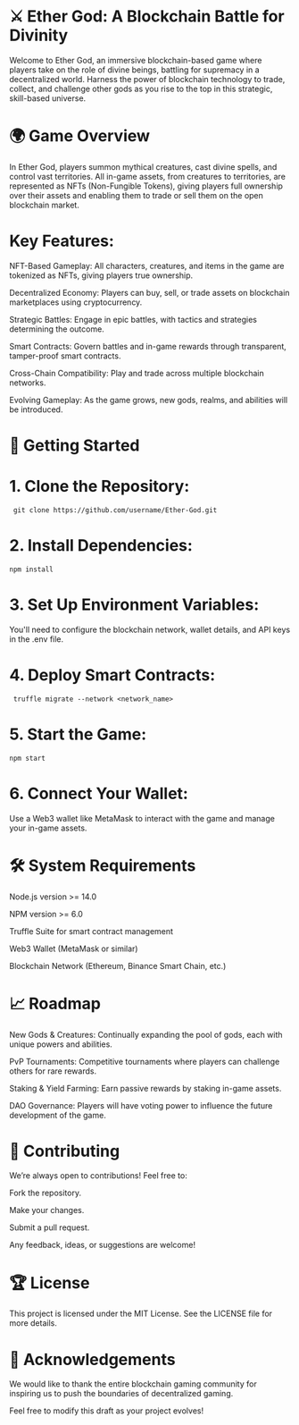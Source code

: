# ⚔️ Ether God: A Blockchain Battle for Divinity

Welcome to Ether God, an immersive blockchain-based game where players take on the role of divine beings, battling for supremacy in a decentralized world. Harness the power of blockchain technology to trade, collect, and challenge other gods as you rise to the top in this strategic, skill-based universe.

# 🌍 Game Overview

In Ether God, players summon mythical creatures, cast divine spells, and control vast territories. All in-game assets, from creatures to territories, are represented as NFTs (Non-Fungible Tokens), giving players full ownership over their assets and enabling them to trade or sell them on the open blockchain market.

# Key Features:

NFT-Based Gameplay: All characters, creatures, and items in the game are tokenized as NFTs, giving players true ownership.

Decentralized Economy: Players can buy, sell, or trade assets on blockchain marketplaces using cryptocurrency.

Strategic Battles: Engage in epic battles, with tactics and strategies determining the outcome.

Smart Contracts: Govern battles and in-game rewards through transparent, tamper-proof smart contracts.

Cross-Chain Compatibility: Play and trade across multiple blockchain networks.

Evolving Gameplay: As the game grows, new gods, realms, and abilities will be introduced.


# 🚀 Getting Started

# 1. Clone the Repository:

`` git clone https://github.com/username/Ether-God.git``
# 2. Install Dependencies:

  ``npm install``
  
# 3. Set Up Environment Variables:

You'll need to configure the blockchain network, wallet details, and API keys in the .env file.

# 4. Deploy Smart Contracts:

`` truffle migrate --network <network_name>``
# 5. Start the Game:
`` npm start ``
# 6. Connect Your Wallet:

Use a Web3 wallet like MetaMask to interact with the game and manage your in-game assets.

# 🛠️ System Requirements

Node.js version >= 14.0

NPM version >= 6.0

Truffle Suite for smart contract management

Web3 Wallet (MetaMask or similar)

Blockchain Network (Ethereum, Binance Smart Chain, etc.)

# 📈 Roadmap
New Gods & Creatures: Continually expanding the pool of gods, each with unique powers and abilities.

PvP Tournaments: Competitive tournaments where players can challenge others for rare rewards.

Staking & Yield Farming: Earn passive rewards by staking in-game assets.

DAO Governance: Players will have voting power to influence the future development of the game.

# 🤝 Contributing

We’re always open to contributions! Feel free to:

Fork the repository.

Make your changes.

Submit a pull request.

Any feedback, ideas, or suggestions are welcome!

# 🏆 License

This project is licensed under the MIT License. See the LICENSE file for more details.

# 🙏 Acknowledgements

We would like to thank the entire blockchain gaming community for inspiring us to push the boundaries of decentralized gaming.

Feel free to modify this draft as your project evolves!
